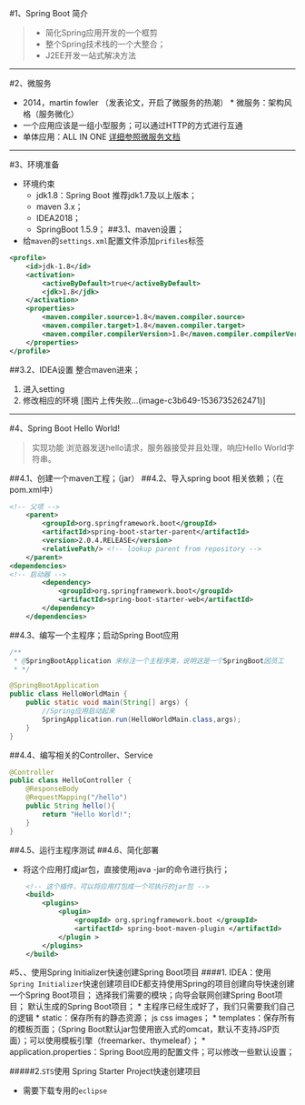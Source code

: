 #1、Spring Boot 简介 
> * 简化Spring应用开发的一个框剪 
> * 整个Spring技术栈的一个大整合；
> * J2EE开发一站式解决方法

-----------------------------

#2、微服务 
* 2014，martin fowler （发表论文，开启了微服务的热潮） * 微服务：架构风格（服务微化） 
*  一个应用应该是一组小型服务；可以通过HTTP的方式进行互通
* 单体应用：ALL IN ONE
 [详细参照微服务文档](https://martinfowler.com/articles/microservices.html#MicroservicesAndSoa) 
 
------------------------------------------

#3、环境准备 
* 环境约束 
	* jdk1.8：Spring Boot 推荐jdk1.7及以上版本； 
	* maven 3.x； 
	* IDEA2018； 
	* SpringBoot 1.5.9； 
##3.1、maven设置；
* 给`maven`的`settings.xml`配置文件添加`prifiles`标签
```xml
<profile>
	<id>jdk‐1.8</id>
	<activation>
		<activeByDefault>true</activeByDefault>
		<jdk>1.8</jdk>
	</activation>
	<properties>
		<maven.compiler.source>1.8</maven.compiler.source>
		<maven.compiler.target>1.8</maven.compiler.target>
		<maven.compiler.compilerVersion>1.8</maven.compiler.compilerVersion>
	</properties>
</profile>
```
##3.2、IDEA设置
整合maven进来；
1. 进入setting
2. 修改相应的环境
[图片上传失败...(image-c3b649-1536735262471)]

-----------------


#4、Spring Boot Hello World!

> 实现功能
> 浏览器发送hello请求，服务器接受并且处理，响应Hello World字符串。

##4.1、创建一个maven工程；（jar）
##4.2、导入spring boot 相关依赖；（在pom.xml中）
```xml
<!-- 父项 -->
    <parent>
        <groupId>org.springframework.boot</groupId>
        <artifactId>spring-boot-starter-parent</artifactId>
        <version>2.0.4.RELEASE</version>
        <relativePath/> <!-- lookup parent from repository -->
    </parent>
<dependencies>
<!-- 启动器 -->
        <dependency>
            <groupId>org.springframework.boot</groupId>
            <artifactId>spring-boot-starter-web</artifactId>
        </dependency>
    </dependencies>
```
##4.3、编写一个主程序；启动Spring Boot应用
```java
/**
 * @SpringBootApplication 来标注一个主程序类，说明这是一个SpringBoot因员工
 * */

@SpringBootApplication
public class HelloWorldMain {
    public static void main(String[] args) {
        //Spring应用启动起来
        SpringApplication.run(HelloWorldMain.class,args);
    }
}
```
##4.4、编写相关的Controller、Service
```java
@Controller
public class HelloController {
    @ResponseBody
    @RequestMapping("/hello")
    public String hello(){
        return "Hello World!";
    }
}
```
##4.5、运行主程序测试
##4.6、简化部署
* 将这个应用打成jar包，直接使用java -jar的命令进行执行；
```xml
    <!-- 这个插件，可以将应用打包成一个可执行的jar包 -->
    <build>
        <plugins>
            <plugin>
                <groupId> org.springframework.boot </groupId>
                <artifactId> spring-boot-maven-plugin </artifactId>
            </plugin >
        </plugins>
    </build>
```
#5、、使用Spring Initializer快速创建Spring Boot项目
####1. IDEA：使用 `Spring Initializer`快速创建项目IDE都支持使用Spring的项目创建向导快速创建一个Spring Boot项目；
选择我们需要的模块；向导会联网创建Spring Boot项目；
默认生成的Spring Boot项目；
	* 主程序已经生成好了，我们只需要我们自己的逻辑
		* static：保存所有的静态资源； js css images；
		* templates：保存所有的模板页面；（Spring Boot默认jar包使用嵌入式的omcat，默认不支持JSP页面）；可以使用模板引擎（freemarker、thymeleaf）；
		* application.properties：Spring Boot应用的配置文件；可以修改一些默认设置；

#####2.`STS`使用 Spring Starter Project快速创建项目
* 需要下载专用的`eclipse`

